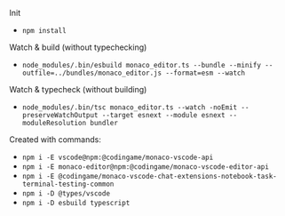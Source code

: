 Init
- `npm install`

Watch & build (without typechecking)
- `node_modules/.bin/esbuild monaco_editor.ts --bundle --minify --outfile=../bundles/monaco_editor.js --format=esm --watch`

Watch & typecheck (without building)
- `node_modules/.bin/tsc monaco_editor.ts --watch -noEmit --preserveWatchOutput --target esnext --module esnext --moduleResolution bundler`

Created with commands:
- `npm i -E vscode@npm:@codingame/monaco-vscode-api`
- `npm i -E monaco-editor@npm:@codingame/monaco-vscode-editor-api`
- `npm i -E @codingame/monaco-vscode-chat-extensions-notebook-task-terminal-testing-common`
- `npm i -D @types/vscode`
- `npm i -D esbuild typescript`
